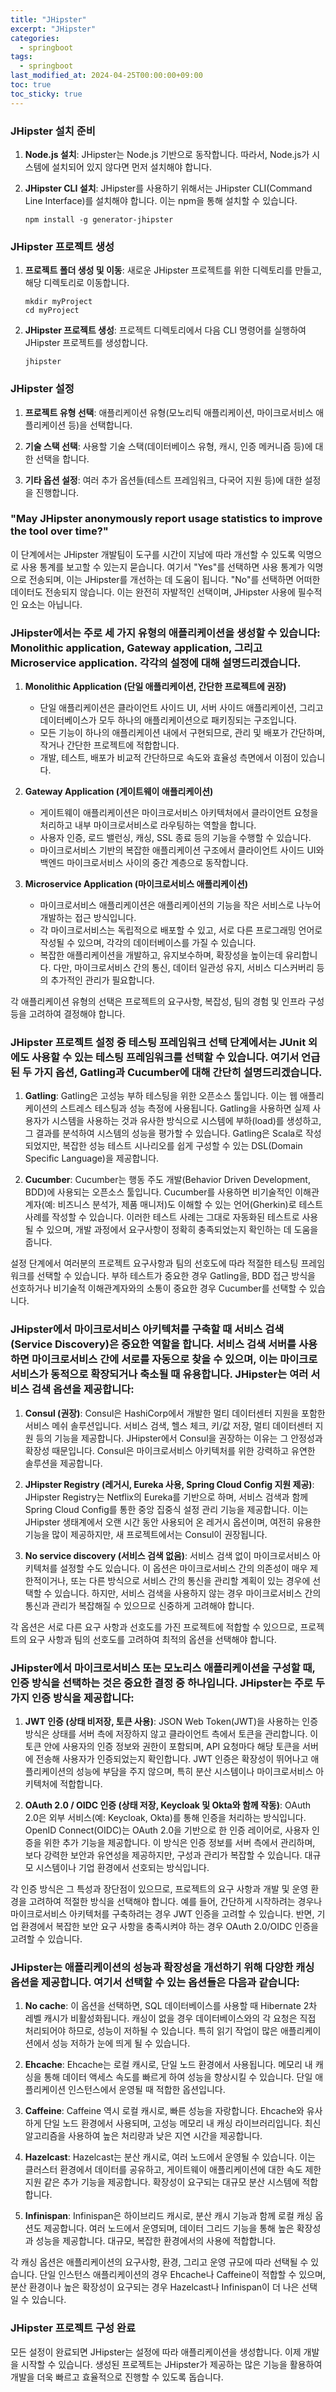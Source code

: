 ```yaml
---
title: "JHipster"
excerpt: "JHipster"
categories: 
  - springboot
tags: 
  - springboot
last_modified_at: 2024-04-25T00:00:00+09:00
toc: true
toc_sticky: true
---
```


### JHipster 설치 준비

1. **Node.js 설치**: JHipster는 Node.js 기반으로 동작합니다. 따라서, Node.js가 시스템에 설치되어 있지 않다면 먼저 설치해야 합니다.

2. **JHipster CLI 설치**: JHipster를 사용하기 위해서는 JHipster CLI(Command Line Interface)를 설치해야 합니다. 이는 npm을 통해 설치할 수 있습니다.
   ```
   npm install -g generator-jhipster
   ```

### JHipster 프로젝트 생성

1. **프로젝트 폴더 생성 및 이동**: 새로운 JHipster 프로젝트를 위한 디렉토리를 만들고, 해당 디렉토리로 이동합니다.
   ```
   mkdir myProject
   cd myProject
   ```

2. **JHipster 프로젝트 생성**: 프로젝트 디렉토리에서 다음 CLI 명령어를 실행하여 JHipster 프로젝트를 생성합니다.
   ```
   jhipster
   ```

### JHipster 설정

1. **프로젝트 유형 선택**: 애플리케이션 유형(모노리틱 애플리케이션, 마이크로서비스 애플리케이션 등)을 선택합니다.

2. **기술 스택 선택**: 사용할 기술 스택(데이터베이스 유형, 캐시, 인증 메커니즘 등)에 대한 선택을 합니다.

3. **기타 옵션 설정**: 여러 추가 옵션들(테스트 프레임워크, 다국어 지원 등)에 대한 설정을 진행합니다.

### "May JHipster anonymously report usage statistics to improve the tool over time?"

이 단계에서는 JHipster 개발팀이 도구를 시간이 지남에 따라 개선할 수 있도록 익명으로 사용 통계를 보고할 수 있는지 묻습니다. 여기서 "Yes"를 선택하면 사용 통계가 익명으로 전송되며, 이는 JHipster를 개선하는 데 도움이 됩니다. "No"를 선택하면 어떠한 데이터도 전송되지 않습니다. 이는 완전히 자발적인 선택이며, JHipster 사용에 필수적인 요소는 아닙니다.

### JHipster에서는 주로 세 가지 유형의 애플리케이션을 생성할 수 있습니다: Monolithic application, Gateway application, 그리고 Microservice application. 각각의 설정에 대해 설명드리겠습니다.

1. **Monolithic Application (단일 애플리케이션, 간단한 프로젝트에 권장)**
   - 단일 애플리케이션은 클라이언트 사이드 UI, 서버 사이드 애플리케이션, 그리고 데이터베이스가 모두 하나의 애플리케이션으로 패키징되는 구조입니다. 
   - 모든 기능이 하나의 애플리케이션 내에서 구현되므로, 관리 및 배포가 간단하며, 작거나 간단한 프로젝트에 적합합니다.
   - 개발, 테스트, 배포가 비교적 간단하므로 속도와 효율성 측면에서 이점이 있습니다.

2. **Gateway Application (게이트웨이 애플리케이션)**
   - 게이트웨이 애플리케이션은 마이크로서비스 아키텍처에서 클라이언트 요청을 처리하고 내부 마이크로서비스로 라우팅하는 역할을 합니다.
   - 사용자 인증, 로드 밸런싱, 캐싱, SSL 종료 등의 기능을 수행할 수 있습니다.
   - 마이크로서비스 기반의 복잡한 애플리케이션 구조에서 클라이언트 사이드 UI와 백엔드 마이크로서비스 사이의 중간 계층으로 동작합니다.

3. **Microservice Application (마이크로서비스 애플리케이션)**
   - 마이크로서비스 애플리케이션은 애플리케이션의 기능을 작은 서비스로 나누어 개발하는 접근 방식입니다.
   - 각 마이크로서비스는 독립적으로 배포할 수 있고, 서로 다른 프로그래밍 언어로 작성될 수 있으며, 각각의 데이터베이스를 가질 수 있습니다.
   - 복잡한 애플리케이션을 개발하고, 유지보수하며, 확장성을 높이는데 유리합니다. 다만, 마이크로서비스 간의 통신, 데이터 일관성 유지, 서비스 디스커버리 등의 추가적인 관리가 필요합니다.

각 애플리케이션 유형의 선택은 프로젝트의 요구사항, 복잡성, 팀의 경험 및 인프라 구성 등을 고려하여 결정해야 합니다. 

### JHipster 프로젝트 설정 중 테스팅 프레임워크 선택 단계에서는 JUnit 외에도 사용할 수 있는 테스팅 프레임워크를 선택할 수 있습니다. 여기서 언급된 두 가지 옵션, Gatling과 Cucumber에 대해 간단히 설명드리겠습니다.

1. **Gatling**: Gatling은 고성능 부하 테스팅을 위한 오픈소스 툴입니다. 이는 웹 애플리케이션의 스트레스 테스팅과 성능 측정에 사용됩니다. Gatling을 사용하면 실제 사용자가 시스템을 사용하는 것과 유사한 방식으로 시스템에 부하(load)를 생성하고, 그 결과를 분석하여 시스템의 성능을 평가할 수 있습니다. Gatling은 Scala로 작성되었지만, 복잡한 성능 테스트 시나리오를 쉽게 구성할 수 있는 DSL(Domain Specific Language)을 제공합니다.

2. **Cucumber**: Cucumber는 행동 주도 개발(Behavior Driven Development, BDD)에 사용되는 오픈소스 툴입니다. Cucumber를 사용하면 비기술적인 이해관계자(예: 비즈니스 분석가, 제품 매니저)도 이해할 수 있는 언어(Gherkin)로 테스트 사례를 작성할 수 있습니다. 이러한 테스트 사례는 그대로 자동화된 테스트로 사용될 수 있으며, 개발 과정에서 요구사항이 정확히 충족되었는지 확인하는 데 도움을 줍니다.

설정 단계에서 여러분의 프로젝트 요구사항과 팀의 선호도에 따라 적절한 테스팅 프레임워크를 선택할 수 있습니다. 부하 테스트가 중요한 경우 Gatling을, BDD 접근 방식을 선호하거나 비기술적 이해관계자와의 소통이 중요한 경우 Cucumber를 선택할 수 있습니다. 


### JHipster에서 마이크로서비스 아키텍처를 구축할 때 서비스 검색(Service Discovery)은 중요한 역할을 합니다. 서비스 검색 서버를 사용하면 마이크로서비스 간에 서로를 자동으로 찾을 수 있으며, 이는 마이크로서비스가 동적으로 확장되거나 축소될 때 유용합니다. JHipster는 여러 서비스 검색 옵션을 제공합니다:

1. **Consul (권장)**: Consul은 HashiCorp에서 개발한 멀티 데이터센터 지원을 포함한 서비스 메쉬 솔루션입니다. 서비스 검색, 헬스 체크, 키/값 저장, 멀티 데이터센터 지원 등의 기능을 제공합니다. JHipster에서 Consul을 권장하는 이유는 그 안정성과 확장성 때문입니다. Consul은 마이크로서비스 아키텍처를 위한 강력하고 유연한 솔루션을 제공합니다.

2. **JHipster Registry (레거시, Eureka 사용, Spring Cloud Config 지원 제공)**: JHipster Registry는 Netflix의 Eureka를 기반으로 하며, 서비스 검색과 함께 Spring Cloud Config를 통한 중앙 집중식 설정 관리 기능을 제공합니다. 이는 JHipster 생태계에서 오랜 시간 동안 사용되어 온 레거시 옵션이며, 여전히 유용한 기능을 많이 제공하지만, 새 프로젝트에서는 Consul이 권장됩니다.

3. **No service discovery (서비스 검색 없음)**: 서비스 검색 없이 마이크로서비스 아키텍처를 설정할 수도 있습니다. 이 옵션은 마이크로서비스 간의 의존성이 매우 제한적이거나, 또는 다른 방식으로 서비스 간의 통신을 관리할 계획이 있는 경우에 선택할 수 있습니다. 하지만, 서비스 검색을 사용하지 않는 경우 마이크로서비스 간의 통신과 관리가 복잡해질 수 있으므로 신중하게 고려해야 합니다.

각 옵션은 서로 다른 요구 사항과 선호도를 가진 프로젝트에 적합할 수 있으므로, 프로젝트의 요구 사항과 팀의 선호도를 고려하여 최적의 옵션을 선택해야 합니다. 

### JHipster에서 마이크로서비스 또는 모노리스 애플리케이션을 구성할 때, 인증 방식을 선택하는 것은 중요한 결정 중 하나입니다. JHipster는 주로 두 가지 인증 방식을 제공합니다:

1. **JWT 인증 (상태 비저장, 토큰 사용)**: JSON Web Token(JWT)을 사용하는 인증 방식은 상태를 서버 측에 저장하지 않고 클라이언트 측에서 토큰을 관리합니다. 이 토큰 안에 사용자의 인증 정보와 권한이 포함되며, API 요청마다 해당 토큰을 서버에 전송해 사용자가 인증되었는지 확인합니다. JWT 인증은 확장성이 뛰어나고 애플리케이션의 성능에 부담을 주지 않으며, 특히 분산 시스템이나 마이크로서비스 아키텍처에 적합합니다.

2. **OAuth 2.0 / OIDC 인증 (상태 저장, Keycloak 및 Okta와 함께 작동)**: OAuth 2.0은 외부 서비스(예: Keycloak, Okta)를 통해 인증을 처리하는 방식입니다. OpenID Connect(OIDC)는 OAuth 2.0을 기반으로 한 인증 레이어로, 사용자 인증을 위한 추가 기능을 제공합니다. 이 방식은 인증 정보를 서버 측에서 관리하며, 보다 강력한 보안과 유연성을 제공하지만, 구성과 관리가 복잡할 수 있습니다. 대규모 시스템이나 기업 환경에서 선호되는 방식입니다.

각 인증 방식은 그 특성과 장단점이 있으므로, 프로젝트의 요구 사항과 개발 및 운영 환경을 고려하여 적절한 방식을 선택해야 합니다. 예를 들어, 간단하게 시작하려는 경우나 마이크로서비스 아키텍처를 구축하려는 경우 JWT 인증을 고려할 수 있습니다. 반면, 기업 환경에서 복잡한 보안 요구 사항을 충족시켜야 하는 경우 OAuth 2.0/OIDC 인증을 고려할 수 있습니다. 

### JHipster는 애플리케이션의 성능과 확장성을 개선하기 위해 다양한 캐싱 옵션을 제공합니다. 여기서 선택할 수 있는 옵션들은 다음과 같습니다:

1. **No cache**: 이 옵션을 선택하면, SQL 데이터베이스를 사용할 때 Hibernate 2차 레벨 캐시가 비활성화됩니다. 캐싱이 없을 경우 데이터베이스와의 각 요청은 직접 처리되어야 하므로, 성능이 저하될 수 있습니다. 특히 읽기 작업이 많은 애플리케이션에서 성능 저하가 눈에 띄게 될 수 있습니다.

2. **Ehcache**: Ehcache는 로컬 캐시로, 단일 노드 환경에서 사용됩니다. 메모리 내 캐싱을 통해 데이터 액세스 속도를 빠르게 하여 성능을 향상시킬 수 있습니다. 단일 애플리케이션 인스턴스에서 운영될 때 적합한 옵션입니다.

3. **Caffeine**: Caffeine 역시 로컬 캐시로, 빠른 성능을 자랑합니다. Ehcache와 유사하게 단일 노드 환경에서 사용되며, 고성능 메모리 내 캐싱 라이브러리입니다. 최신 알고리즘을 사용하여 높은 처리량과 낮은 지연 시간을 제공합니다.

4. **Hazelcast**: Hazelcast는 분산 캐시로, 여러 노드에서 운영될 수 있습니다. 이는 클러스터 환경에서 데이터를 공유하고, 게이트웨이 애플리케이션에 대한 속도 제한 지원 같은 추가 기능을 제공합니다. 확장성이 요구되는 대규모 분산 시스템에 적합합니다.

5. **Infinispan**: Infinispan은 하이브리드 캐시로, 분산 캐시 기능과 함께 로컬 캐싱 옵션도 제공합니다. 여러 노드에서 운영되며, 데이터 그리드 기능을 통해 높은 확장성과 성능을 제공합니다. 대규모, 복잡한 환경에서의 사용에 적합합니다.

각 캐싱 옵션은 애플리케이션의 요구사항, 환경, 그리고 운영 규모에 따라 선택될 수 있습니다. 단일 인스턴스 애플리케이션의 경우 Ehcache나 Caffeine이 적합할 수 있으며, 분산 환경이나 높은 확장성이 요구되는 경우 Hazelcast나 Infinispan이 더 나은 선택일 수 있습니다. 


### JHipster 프로젝트 구성 완료

모든 설정이 완료되면 JHipster는 설정에 따라 애플리케이션을 생성합니다. 이제 개발을 시작할 수 있습니다. 생성된 프로젝트는 JHipster가 제공하는 많은 기능을 활용하여 개발을 더욱 빠르고 효율적으로 진행할 수 있도록 돕습니다. 
